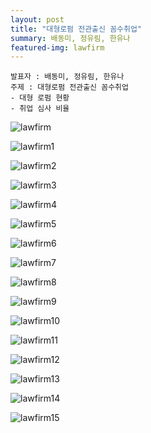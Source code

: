 ```yaml
---
layout: post
title: "대형로펌 전관출신 꼼수취업"
summary: 배동미, 정유림, 한유나
featured-img: lawfirm
---
```


```
발표자 : 배동미, 정유림, 한유나
주제 : 대형로펌 전관출신 꼼수취업
- 대형 로펌 현황
- 취업 심사 비율
```



![lawfirm](https://djschool.github.io/postimages/lawfirm.jpg)

![lawfirm1](https://djschool.github.io/postimages/lawfirm1.jpg)

![lawfirm2](https://djschool.github.io/postimages/lawfirm2.jpg)

![lawfirm3](https://djschool.github.io/postimages/lawfirm3.jpg)

![lawfirm4](https://djschool.github.io/postimages/lawfirm4.jpg)

![lawfirm5](https://djschool.github.io/postimages/lawfirm5.jpg)

![lawfirm6](https://djschool.github.io/postimages/lawfirm6.jpg)

![lawfirm7](https://djschool.github.io/postimages/lawfirm7.jpg)

![lawfirm8](https://djschool.github.io/postimages/lawfirm8.jpg)

![lawfirm9](https://djschool.github.io/postimages/lawfirm9.jpg)

![lawfirm10](https://djschool.github.io/postimages/lawfirm10.jpg)

![lawfirm11](https://djschool.github.io/postimages/lawfirm11.jpg)

![lawfirm12](https://djschool.github.io/postimages/lawfirm12.jpg)

![lawfirm13](https://djschool.github.io/postimages/lawfirm13.jpg)

![lawfirm14](https://djschool.github.io/postimages/lawfirm14.jpg)

![lawfirm15](https://djschool.github.io/postimages/lawfirm15.jpg)

